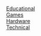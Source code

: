 [Educational](Educational/index.html)<br>
[Games](Games/index.html)<br>
[Hardware](Hardware/index.html)<br>
[Technical](Technical/index.html)<br>
